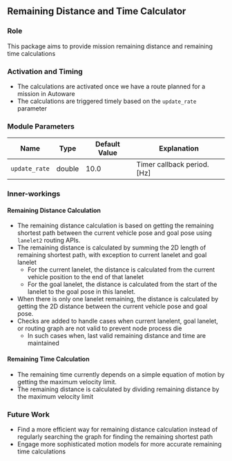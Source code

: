 ## Remaining Distance and Time Calculator

### Role

This package aims to provide mission remaining distance and remaining time calculations

### Activation and Timing

- The calculations are activated once we have a route planned for a mission in Autoware
- The calculations are triggered timely based on the `update_rate` parameter

### Module Parameters

| Name          | Type   | Default Value | Explanation                 |
| ------------- | ------ | ------------- | --------------------------- |
| `update_rate` | double | 10.0          | Timer callback period. [Hz] |

### Inner-workings

#### Remaining Distance Calculation

- The remaining distance calculation is based on getting the remaining shortest path between the current vehicle pose and goal pose using `lanelet2` routing APIs.
- The remaining distance is calculated by summing the 2D length of remaining shortest path, with exception to current lanelet and goal lanelet
  - For the current lanelet, the distance is calculated from the current vehicle position to the end of that lanelet
  - For the goal lanelet, the distance is calculated from the start of the lanelet to the goal pose in this lanelet.
- When there is only one lanelet remaining, the distance is calculated by getting the 2D distance between the current vehicle pose and goal pose.
- Checks are added to handle cases when current lanelent, goal lanelet, or routing graph are not valid to prevent node process die
  - In such cases when, last valid remaining distance and time are maintained

#### Remaining Time Calculation

- The remaining time currently depends on a simple equation of motion by getting the maximum velocity limit.
- The remaining distance is calculated by dividing remaining distance by the maximum velocity limit

### Future Work

- Find a more efficient way for remaining distance calculation instead of regularly searching the graph for finding the remaining shortest path
- Engage more sophisticated motion models for more accurate remaining time calculations
